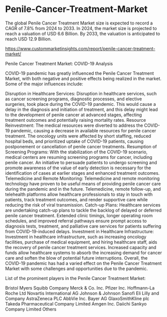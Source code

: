 # Penile-Cancer-Treatment-Market
The global Penile Cancer Treatment Market size is expected to record a CAGR of 7.8% from 2024 to 2033. In 2024, the market size is projected to reach a valuation of USD 6.6 Billion. By 2033, the valuation is anticipated to reach USD 12.9 Billion.

https://www.custommarketinsights.com/report/penile-cancer-treatment-market/

Penile Cancer Treatment Market: COVID-19 Analysis

COVID-19 pandemic has greatly influenced the Penile Cancer Treatment Market, with both negative and positive effects being realized in the market. Some of the major influences include:

Disruption in Healthcare Services: Disruption in healthcare services, such as cancer screening programs, diagnostic processes, and elective surgeries, took place during the COVID-19 pandemic. This would cause a delay in the diagnosis and initiation of treatment, and this delay might lead to the development of penile cancer at advanced stages, affecting treatment outcomes and potentially raising mortality rates.
Resource Reinvestment: The medical resources were diverted to address the COVID-19 pandemic, causing a decrease in available resources for penile cancer treatment. The oncology units were affected by short staffing, reduced hospital beds, and prioritized uptake of COVID-19 patients, causing postponement or cancellation of penile cancer treatments.
Resumption of Screening Programs: With the stabilization of the COVID-19 scenario, medical centers are resuming screening programs for cancer, including penile cancer. An initiative to persuade patients to undergo screening and promote awareness of the value of early detection is necessary for the identification of cases at earlier stages and enhanced treatment outcomes.
Telemedicine and Remote Monitoring: Telemedicine and remote monitoring technology have proven to be useful means of providing penile cancer care during the pandemic and in the future. Telemedicine, remote follow-up, and telehealth platforms allow healthcare professionals to stay in touch with patients, track treatment outcomes, and render supportive care while reducing the risk of viral transmission.
Catch-up Plans: Healthcare services are undertaking catch-up plans to tackle the backlog of delayed or deferred penile cancer treatment. Extended clinic timings, longer operating room schedules, and improved referral pathways ensure prompt access to diagnosis tests, treatment, and palliative care services for patients suffering from COVID-19-induced delays.
Investment in Healthcare Infrastructure: Investment in healthcare infrastructure, such as increasing oncology facilities, purchase of medical equipment, and hiring healthcare staff, aids the recovery of penile cancer treatment services. Increased capacity and funds allow healthcare systems to absorb the increasing demand for cancer care and soften the blow of potential future interruptions.
Overall, the COVID-19 pandemic has had a varied effect on the Penile Cancer Treatment Market with some challenges and opportunities due to the pandemic.

List of the prominent players in the Penile Cancer Treatment Market:

Bristol Myers Squibb Company
Merck & Co. Inc.
Pfizer Inc.
Hoffmann-La Roche Ltd
Novartis International AG
Johnson & Johnson
Sanofi
Eli Lilly and Company
AstraZeneca PLC
AbbVie Inc.
Bayer AG
GlaxoSmithKline plc
Takeda Pharmaceutical Company Limited
Amgen Inc.
Daiichi Sankyo Company Limited
Others
